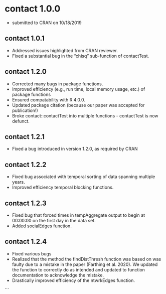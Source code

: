 
## <!-- NEWS.md is generated from NEWS.Rmd. Please edit that file -->

# contact 1.0.0

  - submitted to CRAN on 10/18/2019

## contact 1.0.1

  - Addressed issues highlighted from CRAN reviewer.
  - Fixed a substantial bug in the “chisq” sub-function of contactTest.

## contact 1.2.0

  - Corrected many bugs in package functions.
  - Improved efficiency (e.g., run time, local memory usage, etc.) of
    package functions
  - Ensured compatability with R 4.0.0.
  - Updated package citation (because our paper was accepted for
    publication\!)
  - Broke contact::contactTest into multiple functions - contactTest is
    now defunct.

## contact 1.2.1

  - Fixed a bug introduced in version 1.2.0, as required by CRAN

## contact 1.2.2

  - Fixed bug associated with temporal sorting of data spanning multiple
    years.
  - Improved efficiency temporal blocking functions.

## contact 1.2.3

  - Fixed bug that forced times in tempAggregate output to begin at
    00:00:00 on the first day in the data set.
  - Added socialEdges function.

## contact 1.2.4

  - Fixed various bugs
  - Realized that the method the findDistThresh function was based on
    was faulty due to a mistake in the paper (Farthing et al. 2020). We
    updated the function to correctly do as intended and updated to
    function documentation to acknowledge the mistake.
  - Drastically improved efficiency of the ntwrkEdges function.

\`\`\`
